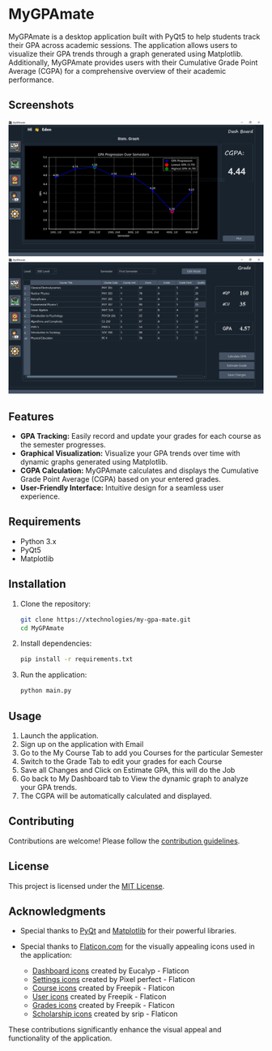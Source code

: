 # MyGPAmate

MyGPAmate is a desktop application built with PyQt5 to help students track their GPA across academic sessions. The application allows users to visualize their GPA trends through a graph generated using Matplotlib. Additionally, MyGPAmate provides users with their Cumulative Grade Point Average (CGPA) for a comprehensive overview of their academic performance.


## Screenshots

![Screenshot 1](assets/DEMO/demo1.PNG)
![Screenshot 2](assets/DEMO/demo2.PNG)

## Features

- **GPA Tracking:** Easily record and update your grades for each course as the semester progresses.
- **Graphical Visualization:** Visualize your GPA trends over time with dynamic graphs generated using Matplotlib.
- **CGPA Calculation:** MyGPAmate calculates and displays the Cumulative Grade Point Average (CGPA) based on your entered grades.
- **User-Friendly Interface:** Intuitive design for a seamless user experience.

## Requirements

- Python 3.x
- PyQt5
- Matplotlib

## Installation

1. Clone the repository:

    ```bash
    git clone https://xtechnologies/my-gpa-mate.git
    cd MyGPAmate
    ```

2. Install dependencies:

    ```bash
    pip install -r requirements.txt
    ```

3. Run the application:

    ```bash
    python main.py
    ```

## Usage

1. Launch the application.
2. Sign up on the application with Email
3. Go to the My Course Tab to add you Courses for the particular Semester
4. Switch to the Grade Tab to edit your grades for each Course
5. Save all Changes and Click on Estimate GPA, this will do the Job
6. Go back to My Dashboard tab to View the dynamic graph to analyze your GPA trends.
7. The CGPA will be automatically calculated and displayed.


## Contributing

Contributions are welcome! Please follow the [contribution guidelines](CONTRIBUTING.md).

## License

This project is licensed under the [MIT License](LICENSE).

## Acknowledgments

- Special thanks to [PyQt](https://riverbankcomputing.com/software/pyqt/) and [Matplotlib](https://matplotlib.org/) for their powerful libraries.

- Special thanks to [Flaticon.com](https://www.flaticon.com) for the visually appealing icons used in the application:

  - [Dashboard icons](https://www.flaticon.com/free-icons/dashboard) created by Eucalyp - Flaticon
  - [Settings icons](https://www.flaticon.com/free-icons/settings) created by Pixel perfect - Flaticon
  - [Course icons](https://www.flaticon.com/free-icons/course) created by Freepik - Flaticon
  - [User icons](https://www.flaticon.com/free-icons/user) created by Freepik - Flaticon
  - [Grades icons](https://www.flaticon.com/free-icons/grades) created by Freepik - Flaticon
  - [Scholarship icons](https://www.flaticon.com/free-icons/scholarship) created by srip - Flaticon

These contributions significantly enhance the visual appeal and functionality of the application.

